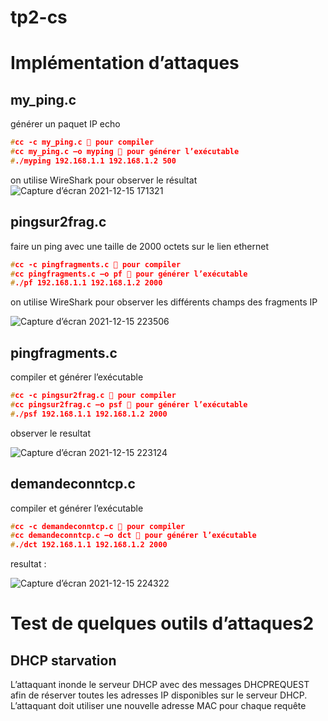 # tp2-cs
# Implémentation d’attaques 
## my_ping.c
générer un paquet IP echo
```cpp
#cc -c my_ping.c  pour compiler
#cc my_ping.c –o myping  pour générer l’exécutable
#./myping 192.168.1.1 192.168.1.2 500
```
on utilise WireShark pour observer le résultat
![Capture d’écran 2021-12-15 171321](https://user-images.githubusercontent.com/85891554/148665145-56037a0f-bb84-4eee-8b6e-a0748db8c4a5.png)
## pingsur2frag.c
faire un ping avec une taille de 2000 octets sur le lien ethernet
```cpp
#cc -c pingfragments.c  pour compiler
#cc pingfragments.c –o pf  pour générer l’exécutable
#./pf 192.168.1.1 192.168.1.2 2000
```
on utilise WireShark pour observer les différents champs des fragments IP

![Capture d’écran 2021-12-15 223506](https://user-images.githubusercontent.com/85891554/148665162-ecd0f98a-ac07-407d-9c88-d8e7cc702886.png)

## pingfragments.c
compiler et générer l’exécutable
```cpp
#cc -c pingsur2frag.c  pour compiler
#cc pingsur2frag.c –o psf  pour générer l’exécutable
#./psf 192.168.1.1 192.168.1.2 2000
```
observer le resultat 

![Capture d’écran 2021-12-15 223124](https://user-images.githubusercontent.com/85891554/148665177-ff62961a-6ffc-4309-9684-715f2faa3b0e.png)

## demandeconntcp.c
compiler et générer l’exécutable
```cpp
#cc -c demandeconntcp.c  pour compiler
#cc demandeconntcp.c –o dct  pour générer l’exécutable
#./dct 192.168.1.1 192.168.1.2 2000
```
resultat : 

![Capture d’écran 2021-12-15 224322](https://user-images.githubusercontent.com/85891554/148665179-df29fd77-6cdb-482d-a5d2-62764d10ed86.png)

# Test de quelques outils d’attaques2
## DHCP starvation

L’attaquant inonde le serveur DHCP avec des messages DHCPREQUEST afin de réserver toutes les adresses IP disponibles sur le serveur DHCP. L’attaquant doit utiliser une nouvelle adresse MAC pour chaque requête 


